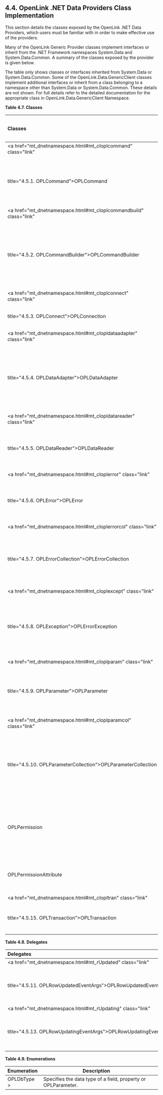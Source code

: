 <div id="mt_dnetclasses" class="section">

<div class="titlepage">

<div>

<div>

## 4.4. OpenLink .NET Data Providers Class Implementation

</div>

</div>

</div>

This section details the classes exposed by the OpenLink .NET Data
Providers, which users must be familiar with in order to make effective
use of the providers.

Many of the OpenLink Generic Provider classes implement interfaces or
inherit from the .NET Framework namespaces System.Data and
System.Data.Common. A summary of the classes exposed by the provider is
given below.

The table only shows classes or interfaces inherited from System.Data or
System.Data.Common. Some of the OpenLink.Data.GenericClient classes
implement additional interfaces or inherit from a class belonging to a
namespace other than System.Data or System.Data.Common. These details
are not shown. For full details refer to the detailed documentation for
the appropriate class in OpenLink.Data.GenericClient Namespace.

<div id="id3544" class="decimalstyle">

**Table 4.7. Classes**

<div class="decimalstyle-contents">

| Classes                                                           | Implements / inherits System.Data or System.Data.Common interface / class | Description                                                                                                                   |
|:------------------------------------------------------------------|---------------------------------------------------------------------------|-------------------------------------------------------------------------------------------------------------------------------|
| <a href="mt_dnetnamespace.html#mt_cloplcommand" class="link"      
 title="4.5.1. OPLCommand">OPLCommand</a>                           | IDbCommand                                                                | Represents an SQL statement or stored procedure to execute against a database.                                                |
| <a href="mt_dnetnamespace.html#mt_cloplcommandbuild" class="link" 
 title="4.5.2. OPLCommandBuilder">OPLCommandBuilder</a>             |                                                                           | Automatically generates single-table commands used to reconcile changes made to a DataSet with the associated data source.    |
| <a href="mt_dnetnamespace.html#mt_cloplconnect" class="link"      
 title="4.5.3. OPLConnect">OPLConnection</a>                        | IDbConnection                                                             | Represents an open connection to a data source.                                                                               |
| <a href="mt_dnetnamespace.html#mt_clopldataadapter" class="link"  
 title="4.5.4. OPLDataAdapter">OPLDataAdapter</a>                   | IDbDataAdapter, DbDataAdapter                                             | Represents a set of data commands and a database connection that are used to fill a DataSet and update a data source.         |
| <a href="mt_dnetnamespace.html#mt_clopldatareader" class="link"   
 title="4.5.5. OPLDataReader">OPLDataReader</a>                     | IDataReader, IDataRecord                                                  | Provides a way of reading a forward-only stream of data rows from a data source.                                              |
| <a href="mt_dnetnamespace.html#mt_cloplerror" class="link"        
 title="4.5.6. OPLError">OPLError</a>                               |                                                                           | Holds information about a warning or error returned by a data source.                                                         |
| <a href="mt_dnetnamespace.html#mt_cloplerrorcol" class="link"     
 title="4.5.7. OPLErrorCollection">OPLErrorCollection</a>           |                                                                           | Represents a collection of one or more OPLError objects that give detailed information about an OPLException.                 |
| <a href="mt_dnetnamespace.html#mt_cloplexcept" class="link"       
 title="4.5.8. OPLException">OPLErrorException</a>                  |                                                                           | The exception that is generated when a warning or error is returned by a data source or the Generic Provider.                 |
| <a href="mt_dnetnamespace.html#mt_cloplparam" class="link"        
 title="4.5.9. OPLParameter">OPLParameter</a>                       | IDbDataParameter, IDataParameter                                          | Represents a parameter to an OPLCommand and optionally, its mapping to a DataSet column.                                      |
| <a href="mt_dnetnamespace.html#mt_cloplparamcol" class="link"     
 title="4.5.10. OPLParameterCollection">OPLParameterCollection</a>  | IDataParameterCollection                                                  | Represents a collection of parameters relevant to an OPLCommand as well as their respective mappings to columns in a DataSet. |
| OPLPermission                                                     |                                                                           | Enables the Generic Provider to ensure that a user has a security level adequate to access a data source.                     |
| OPLPermissionAttribute                                            |                                                                           | Associates a security action with a custom security attribute.                                                                |
| <a href="mt_dnetnamespace.html#mt_clopltran" class="link"         
 title="4.5.15. OPLTransaction">OPLTransaction</a>                  | IDbTransaction                                                            | Represents a SQL transaction to be made at a data source.                                                                     |

</div>

</div>

  

<div id="id3617" class="decimalstyle">

**Table 4.8. Delegates**

<div class="decimalstyle-contents">

| Delegates                                                              | Description                                                                      |     |
|:-----------------------------------------------------------------------|----------------------------------------------------------------------------------|-----|
| <a href="mt_dnetnamespace.html#mt_rUpdated" class="link"               
 title="4.5.11. OPLRowUpdatedEventArgs">OPLRowUpdatedEventHandler</a>\>  | Represents a method that will handle the RowUpdated event of an OPLDataAdapter.  |     |
| <a href="mt_dnetnamespace.html#mt_rUpdating" class="link"              
 title="4.5.13. OPLRowUpdatingEventArgs">OPLRowUpdatingEventHandler</a>  | Represents a method that will handle the RowUpdating event of an OPLDataAdapter. |     |

</div>

</div>

  

<div id="id3634" class="decimalstyle">

**Table 4.9. Enumerations**

<div class="decimalstyle-contents">

| Enumeration  | Description                                                   |     |
|:-------------|---------------------------------------------------------------|-----|
| OPLDbType \> | Specifies the data type of a field, property or OPLParameter. |     |

</div>

</div>

  

</div>
